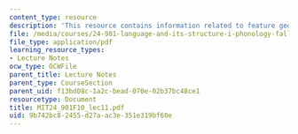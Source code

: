 ```yaml
---
content_type: resource
description: 'This resource contains information related to feature geometry. '
file: /media/courses/24-901-language-and-its-structure-i-phonology-fall-2010/9b742bc82455d27aac3e351e319bf60e_MIT24_901F10_lec11.pdf
file_type: application/pdf
learning_resource_types:
- Lecture Notes
ocw_type: OCWFile
parent_title: Lecture Notes
parent_type: CourseSection
parent_uid: f13bd08c-1a2c-bead-070e-02b37bc48ce1
resourcetype: Document
title: MIT24_901F10_lec11.pdf
uid: 9b742bc8-2455-d27a-ac3e-351e319bf60e
---
```

